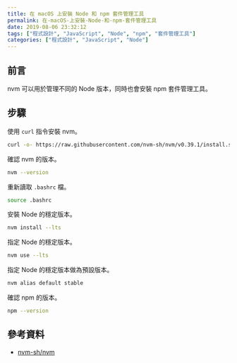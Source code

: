 ```yaml
---
title: 在 macOS 上安裝 Node 和 npm 套件管理工具
permalink: 在-macOS-上安裝-Node-和-npm-套件管理工具
date: 2019-08-06 23:32:12
tags: ["程式設計", "JavaScript", "Node", "npm", "套件管理工具"]
categories: ["程式設計", "JavaScript", "Node"]
---
```


## 前言

nvm 可以用於管理不同的 Node 版本，同時也會安裝 npm 套件管理工具。

## 步驟

使用 `curl` 指令安裝 nvm。

```BASH
curl -o- https://raw.githubusercontent.com/nvm-sh/nvm/v0.39.1/install.sh | bash
```

確認 nvm 的版本。

```BASH
nvm --version
```

重新讀取 `.bashrc` 檔。

```BASH
source .bashrc
```

安裝 Node 的穩定版本。

```BASH
nvm install --lts
```

指定 Node 的穩定版本。

```BASH
nvm use --lts
```

指定 Node 的穩定版本做為預設版本。

```BASH
nvm alias default stable
```

確認 npm 的版本。

```BASH
npm --version
```

## 參考資料

- [nvm-sh/nvm](https://github.com/nvm-sh/nvm)
